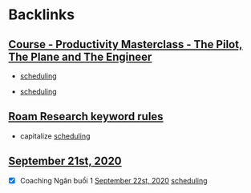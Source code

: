 
# Backlinks
## [Course - Productivity Masterclass - The Pilot, The Plane and The Engineer](<Course - Productivity Masterclass - The Pilot, The Plane and The Engineer.md>)
- [scheduling](<scheduling.md>)

- [scheduling](<scheduling.md>)

## [Roam Research keyword rules](<Roam Research keyword rules.md>)
- capitalize [scheduling](<scheduling.md>)

## [September 21st, 2020](<September 21st, 2020.md>)
- [x] Coaching Ngân buổi 1 [September 22st, 2020](<September 22st, 2020.md>) [scheduling](<scheduling.md>)

